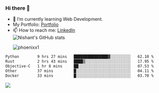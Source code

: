 ### Hi there 👋

<!--
**phoenixx1/phoenixx1** is a ✨ _special_ ✨ repository because its `README.md` (this file) appears on your GitHub profile.

Here are some ideas to get you started:

- 🔭 I’m currently working on ...
- 🌱 I’m currently learning ...
- 👯 I’m looking to collaborate on ...
- 🤔 I’m looking for help with ...
- 💬 Ask me about ...
- 📫 How to reach me: ...
- 😄 Pronouns: ...
- ⚡ Fun fact: ...
-->
- 🌱 I’m currently learning Web Development.
- My Portfolio: [Portfolio](https://phoenixx1.github.io/)
- 📫 How to reach me: [LinkedIn](https://www.linkedin.com/in/nishant-saxena-2609/)  
![Nishant's GitHub stats](https://github-readme-stats.vercel.app/api?username=phoenixx1&count_private=true)<p><img align="center" src="https://github-readme-streak-stats.herokuapp.com/?user=phoenixx1&" alt="phoenixx1" /></p>  
<!--START_SECTION:waka-->

```txt
Python        9 hrs 27 mins   ███████████████▓░░░░░░░░░   62.10 %
Rust          2 hrs 43 mins   ████▒░░░░░░░░░░░░░░░░░░░░   17.95 %
Objective-C   1 hr 8 mins     ██░░░░░░░░░░░░░░░░░░░░░░░   07.53 %
Other         37 mins         █░░░░░░░░░░░░░░░░░░░░░░░░   04.11 %
Docker        33 mins         █░░░░░░░░░░░░░░░░░░░░░░░░   03.70 %
```

<!--END_SECTION:waka-->

![](https://komarev.com/ghpvc/?username=phoenixx1&style=plastic)

<!-- ![Visitor Count](https://profile-counter.glitch.me/phoenixx1/count.svg) -->
